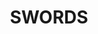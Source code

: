 ---
title: SWORDS
crosslinks:
- translator
- Blacksmith
- mallninjashit
- Koryu
- wma
- Fencing
- knives
- autotldr
- HemaScholar
- HistoricMallNinjaShit
- lifehacks
- EmpireDidNothingWrong
- thatescalatedquickly
- Bladesmith
- iaido
- ANTIQUITIES
- pics
- SequelMemes
- xkcd
- Hema
---